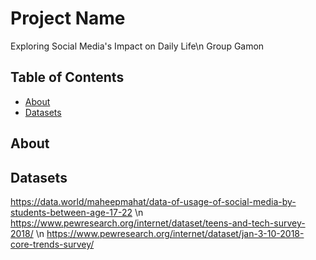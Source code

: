 # Project Name

Exploring Social Media's Impact on Daily Life\n
Group Gamon

## Table of Contents

- [About](#about)
- [Datasets](#datasets)

## About 


## Datasets

https://data.world/maheepmahat/data-of-usage-of-social-media-by-students-between-age-17-22
\n
https://www.pewresearch.org/internet/dataset/teens-and-tech-survey-2018/
\n
https://www.pewresearch.org/internet/dataset/jan-3-10-2018-core-trends-survey/ 
